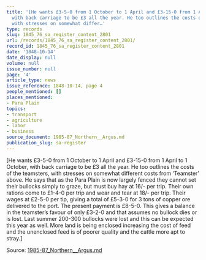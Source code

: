 ```yaml
---
title: '[He wants £3-5-0 from 1 October to 1 April and £3-15-0 from 1 April to 1 October,
  with back carriage to be £3 all the year. He too outlines the costs of the teamsters,
  with stresses on somewhat differ…'
type: records
slug: 1845_76_sa_register_content_2801
url: /records/1845_76_sa_register_content_2801/
record_id: 1845_76_sa_register_content_2801
date: '1848-10-14'
date_display: null
volume: null
issue_number: null
page: '4'
article_type: news
issue_reference: 1848-10-14, page 4
people_mentioned: []
places_mentioned:
- Para Plain
topics:
- transport
- agriculture
- labor
- business
source_document: 1985-87_Northern__Argus.md
publication_slug: sa-register
---
```


[He wants £3-5-0 from 1 October to 1 April and £3-15-0 from 1 April to 1 October, with back carriage to be £3 all the year.  He too outlines the costs of the teamsters, with stresses on somewhat different costs from ‘Teamster’ above.  He says that as the Para Plain is now largely fenced they cannot set their bullocks simply to graze, but must buy hay at 16/- per trip.  Their own rations come to £1-4-0 per trip and wear and tear at 18/- per trip.  Their wages at £2-5-0 per tip, giving a total of £5-3-0 for 3 tons of copper ore delivered to the port.  The present payment is £8-5-0.  This gives a balance in the teamster’s favour of only £3-2-0 and that assumes no bullock dies or is lost.  Last summer 200-300 bullocks were lost and this can be expected this year as well.  More land is being enclosed increasing the cost of feed and the unenclosed feed is of poorer quality and the cattle more apt to stray.]

Source: [1985-87_Northern__Argus.md](/downloads/markdown/1985-87_Northern__Argus.md)
